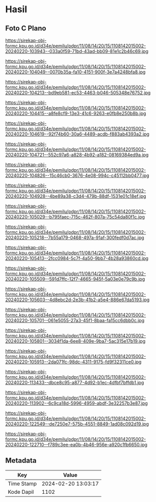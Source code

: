# Hasil

## Foto C Plano

https://sirekap-obj-formc.kpu.go.id/d34e/pemilu/pdpr/11/08/14/20/15/1108142015002-20240220-103943--033a0f59-71bd-43ad-bb09-81e1c2b46c69.jpg

https://sirekap-obj-formc.kpu.go.id/d34e/pemilu/pdpr/11/08/14/20/15/1108142015002-20240220-104049--0070b35a-fa10-4151-900f-3e7a4248bfa8.jpg

https://sirekap-obj-formc.kpu.go.id/d34e/pemilu/pdpr/11/08/14/20/15/1108142015002-20240220-104213--bd9eb581-ec53-4463-b046-505348e76752.jpg

https://sirekap-obj-formc.kpu.go.id/d34e/pemilu/pdpr/11/08/14/20/15/1108142015002-20240220-104415--a8fe8cf9-13e3-41c6-9263-e0fb8e250b8b.jpg

https://sirekap-obj-formc.kpu.go.id/d34e/pemilu/pdpr/11/08/14/20/15/1108142015002-20240220-104619--92f74b60-30a6-4489-acdb-f883ab4393a2.jpg

https://sirekap-obj-formc.kpu.go.id/d34e/pemilu/pdpr/11/08/14/20/15/1108142015002-20240220-104721--552c97a6-a828-4b92-a182-08169384ed9a.jpg

https://sirekap-obj-formc.kpu.go.id/d34e/pemilu/pdpr/11/08/14/20/15/1108142015002-20240220-104826--15c46cb0-3676-4e08-994c-c45112bb0477.jpg

https://sirekap-obj-formc.kpu.go.id/d34e/pemilu/pdpr/11/08/14/20/15/1108142015002-20240220-104928--4be89a38-c3d4-479b-88df-1531e01c18ef.jpg

https://sirekap-obj-formc.kpu.go.id/d34e/pemilu/pdpr/11/08/14/20/15/1108142015002-20240220-105029--b795faec-715c-462f-807a-75c54da80f1c.jpg

https://sirekap-obj-formc.kpu.go.id/d34e/pemilu/pdpr/11/08/14/20/15/1108142015002-20240220-105218--7b55a179-0468-497a-91af-300fedf0d7ac.jpg

https://sirekap-obj-formc.kpu.go.id/d34e/pemilu/pdpr/11/08/14/20/15/1108142015002-20240220-105413--2fcc0984-5c7f-4a50-9bb7-4b28a93860cd.jpg

https://sirekap-obj-formc.kpu.go.id/d34e/pemilu/pdpr/11/08/14/20/15/1108142015002-20240220-105509--591d7ffc-12f7-4665-945f-5a03e0e79c9b.jpg

https://sirekap-obj-formc.kpu.go.id/d34e/pemilu/pdpr/11/08/14/20/15/1108142015002-20240220-105603--4d8ebc2d-2e3b-41b2-a5e4-886e67da5193.jpg

https://sirekap-obj-formc.kpu.go.id/d34e/pemilu/pdpr/11/08/14/20/15/1108142015002-20240220-105701--061e5055-27a3-45f1-8baa-fa15cc6dbb0c.jpg

https://sirekap-obj-formc.kpu.go.id/d34e/pemilu/pdpr/11/08/14/20/15/1108142015002-20240220-105801--3034f1da-6ee8-409e-9ba7-5ac315e17b19.jpg

https://sirekap-obj-formc.kpu.go.id/d34e/pemilu/pdpr/11/08/14/20/15/1108142015002-20240220-105913--2da071fc-98dc-4311-9175-fd9f32311ce0.jpg

https://sirekap-obj-formc.kpu.go.id/d34e/pemilu/pdpr/11/08/14/20/15/1108142015002-20240220-113433--dbce8c95-a877-4d92-b1ec-4dfbf7bffdb1.jpg

https://sirekap-obj-formc.kpu.go.id/d34e/pemilu/pdpr/11/08/14/20/15/1108142015002-20240220-113902--6c9ca18d-5996-4959-abdf-3e32257b3e87.jpg

https://sirekap-obj-formc.kpu.go.id/d34e/pemilu/pdpr/11/08/14/20/15/1108142015002-20240220-122549--de7250e7-575b-4551-8849-1ad08c092d19.jpg

https://sirekap-obj-formc.kpu.go.id/d34e/pemilu/pdpr/11/08/14/20/15/1108142015002-20240220-122710--f789c3ee-ea0b-4b46-956e-a920c1fb6650.jpg


## Metadata

| Key        | Value               |
| ---------- | ------------------- |
| Time Stamp | 2024-02-20 13:03:17 |
| Kode Dapil | 1102                |




